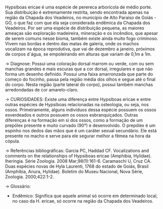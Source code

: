 ﻿Hypsiboas ericae é uma espécie de perereca arborícola de médio porte. Sua distribuição é extremamente restrita, sendo encontrada apenas na região da Chapada dos Veadeiros, no município de Alto Paraíso de Goiás - GO, o que faz com que ela seja considerada endêmica da Chapada dos Veadeiros. Por ser uma espécie de distribuição pequena, as maiores ameaças são exploração madeireira, mineração e os incêndios, que apesar de serem comuns nesse bioma, também existe ainda muito fogo criminoso.
Vivem nas bordas e dentro das matas de galeria, onde os machos vocalizam na época reprodutiva, que vai de dezembro a janeiro, próximos de corpos d´água, se empoleirando em alturas que variam de 0,1m a 1m.


-> Diagnose:
Possui uma coloração dorsal marrom ou verde, com ou sem manchas grandes e mais escuras que a cor dorsal, irregulares e que não forma um desenho definido. Possui uma faixa amarronzada que parte do começo do focinho, passa pela região média dos olhos e segue até o final do corpo. Nesta região (parte lateral do corpo), possui também manchas arredondadas de cor amarelo-claro.


-> CURIOSIDADES:
        Existe uma diferença entre Hypsiboas ericae e entre outras espécies de Hypsiboas relacionadas na osteologia, ou seja, nos ossos. Primeiramente, alguns indivíduos dessa espécie possuem os ossos esverdeados e outros possuem os ossos esbranquiçados. Outras diferenças é na formação em si dos ossos, como  a formação de um prepólex presente e muito curvado (90°) e desenvolvido. O prepólex é um espinho nos dedos das mãos que é um caráter sexual secundário. Ele está presente no macho e serve para ele segurar melhor a fêmea na hora da cópula.


-> Referências bibliográficas:
Garcia PC, Haddad CF. Vocalizations and comments on the relationships of Hypsiboas ericae (Amphibia, Hylidae). Iheringia. Série Zoologia. 2008 Mar;98(1):161-6.
Caramaschi U, Cruz CA. Duas espécies novas de Hyla Laurenti, 1768 do estado de Goiás, Brasil (Amphibia, Anura, Hylidae). Boletim do Museu Nacional, Nova Série, Zoologia. 2000;422:1-2.


-> Glossário:
- Endêmico: Significa que aquele animal só ocorre em determinado local, no caso da H. ericae, só ocorre na região da Chapada dos Veadeiros.